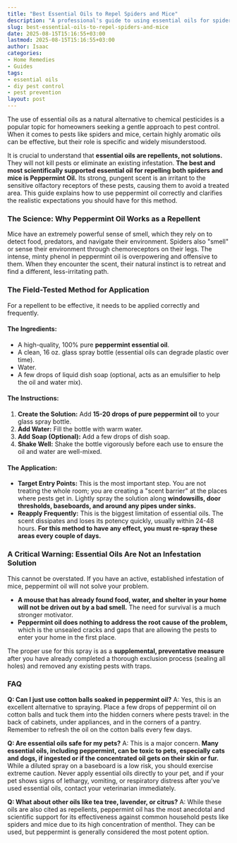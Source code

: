 ```yaml
---
title: "Best Essential Oils to Repel Spiders and Mice"
description: "A professional's guide to using essential oils for spiders and mice. Learn which oils work as a temporary repellent, how to use them safely, and their critical limitations."
slug: best-essential-oils-to-repel-spiders-and-mice
date: 2025-08-15T15:16:55+03:00
lastmod: 2025-08-15T15:16:55+03:00
author: Isaac
categories:
- Home Remedies
- Guides
tags:
- essential oils
- diy pest control
- pest prevention
layout: post
---
```

The use of essential oils as a natural alternative to chemical pesticides is a popular topic for homeowners seeking a gentle approach to pest control. When it comes to pests like spiders and mice, certain highly aromatic oils can be effective, but their role is specific and widely misunderstood.

It is crucial to understand that **essential oils are repellents, not solutions.** They will not kill pests or eliminate an existing infestation. **The best and most scientifically supported essential oil for repelling both spiders and mice is Peppermint Oil.** Its strong, pungent scent is an irritant to the sensitive olfactory receptors of these pests, causing them to avoid a treated area. This guide explains how to use peppermint oil correctly and clarifies the realistic expectations you should have for this method.

### The Science: Why Peppermint Oil Works as a Repellent

Mice have an extremely powerful sense of smell, which they rely on to detect food, predators, and navigate their environment. Spiders also "smell" or sense their environment through chemoreceptors on their legs. The intense, minty phenol in peppermint oil is overpowering and offensive to them. When they encounter the scent, their natural instinct is to retreat and find a different, less-irritating path.

### The Field-Tested Method for Application

For a repellent to be effective, it needs to be applied correctly and frequently.

#### The Ingredients:
*   A high-quality, 100% pure **peppermint essential oil**.
*   A clean, 16 oz. glass spray bottle (essential oils can degrade plastic over time).
*   Water.
*   A few drops of liquid dish soap (optional, acts as an emulsifier to help the oil and water mix).

#### The Instructions:
1.  **Create the Solution:** Add **15-20 drops of pure peppermint oil** to your glass spray bottle.
2.  **Add Water:** Fill the bottle with warm water.
3.  **Add Soap (Optional):** Add a few drops of dish soap.
4.  **Shake Well:** Shake the bottle vigorously before each use to ensure the oil and water are well-mixed.

#### The Application:
*   **Target Entry Points:** This is the most important step. You are not treating the whole room; you are creating a "scent barrier" at the places where pests get in. Lightly spray the solution along **windowsills, door thresholds, baseboards, and around any pipes under sinks.**
*   **Reapply Frequently:** This is the biggest limitation of essential oils. The scent dissipates and loses its potency quickly, usually within 24-48 hours. **For this method to have any effect, you must re-spray these areas every couple of days.**

### A Critical Warning: Essential Oils Are Not an Infestation Solution

This cannot be overstated. If you have an active, established infestation of mice, peppermint oil will not solve your problem.

*   **A mouse that has already found food, water, and shelter in your home will not be driven out by a bad smell.** The need for survival is a much stronger motivator.
*   **Peppermint oil does nothing to address the root cause of the problem,** which is the unsealed cracks and gaps that are allowing the pests to enter your home in the first place.

The proper use for this spray is as a **supplemental, preventative measure** after you have already completed a thorough exclusion process (sealing all holes) and removed any existing pests with traps.

### FAQ

**Q: Can I just use cotton balls soaked in peppermint oil?**
A: Yes, this is an excellent alternative to spraying. Place a few drops of peppermint oil on cotton balls and tuck them into the hidden corners where pests travel: in the back of cabinets, under appliances, and in the corners of a pantry. Remember to refresh the oil on the cotton balls every few days.

**Q: Are essential oils safe for my pets?**
A: This is a major concern. **Many essential oils, including peppermint, can be toxic to pets, especially cats and dogs, if ingested or if the concentrated oil gets on their skin or fur.** While a diluted spray on a baseboard is a low risk, you should exercise extreme caution. Never apply essential oils directly to your pet, and if your pet shows signs of lethargy, vomiting, or respiratory distress after you've used essential oils, contact your veterinarian immediately.

**Q: What about other oils like tea tree, lavender, or citrus?**
A: While these oils are also cited as repellents, peppermint oil has the most anecdotal and scientific support for its effectiveness against common household pests like spiders and mice due to its high concentration of menthol. They can be used, but peppermint is generally considered the most potent option.
